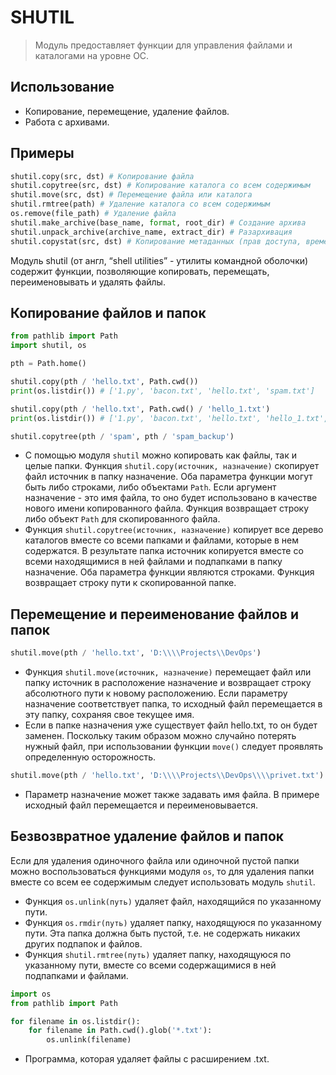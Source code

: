 # SHUTIL

> Модуль предоставляет функции для управления файлами и каталогами на уровне ОС.

## Использование

- Копирование, перемещение, удаление файлов.
- Работа с архивами.

## Примеры

```python
shutil.copy(src, dst) # Копирование файла
shutil.copytree(src, dst) # Копирование каталога со всем содержимым
shutil.move(src, dst) # Перемещение файла или каталога
shutil.rmtree(path) # Удаление каталога со всем содержимым
os.remove(file_path) # Удаление файла
shutil.make_archive(base_name, format, root_dir) # Создание архива
shutil.unpack_archive(archive_name, extract_dir) # Разархивация
shutil.copystat(src, dst) # Копирование метаданных (прав доступа, времени модификации и т.д.)
```

Модуль shutil (от англ, “shell utilities” - утилиты командной оболочки) содержит функции, позволяющие копировать, перемещать, переименовывать и удалять файлы.

## Копирование файлов и папок

```python
from pathlib import Path
import shutil, os

pth = Path.home()

shutil.copy(pth / 'hello.txt', Path.cwd())
print(os.listdir()) # ['1.py', 'bacon.txt', 'hello.txt', 'spam.txt']

shutil.copy(pth / 'hello.txt', Path.cwd() / 'hello_1.txt')
print(os.listdir()) # ['1.py', 'bacon.txt', 'hello.txt', 'hello_1.txt', 'spam.txt']

shutil.copytree(pth / 'spam', pth / 'spam_backup')
```
- С помощью модуля `shutil` можно копировать как файлы, так и целые папки. Функция `shutil.cору(источник, назначение)` скопирует файл источник в папку назначение. Оба параметра функции могут быть либо строками, либо объектами `Path`. Если аргумент назначение - это имя файла, то оно будет использовано в качестве нового имени копированного файла. Функция возвращает строку либо объект `Path` для скопированного файла.
- Функция `shutil.copytree(источник, назначение)` копирует все дерево каталогов вместе со всеми папками и файлами, которые в нем содержатся. В результате папка источник копируется вместе со всеми находящимися в ней файлами и подпапками в папку назначение. Оба параметра функции являются строками. Функция возвращает строку пути к скопированной папке.

## Перемещение и переименование файлов и папок

```python
shutil.move(pth / 'hello.txt', 'D:\\\\Projects\\DevOps')
```
- Функция `shutil.move(источник, назначение)` перемещает файл или папку источник в расположение назначение и возвращает строку абсолютного пути к новому расположению. Если параметру назначение соответствует папка, то исходный файл перемещается в эту папку, сохраняя свое текущее имя.
- Если в папке назначения уже существует файл hello.txt, то он будет заменен. Поскольку таким образом можно случайно потерять нужный файл, при использовании функции `move()` следует проявлять определенную осторожность.

```python
shutil.move(pth / 'hello.txt', 'D:\\\\Projects\\DevOps\\\\privet.txt')
```
- Параметр назначение может также задавать имя файла. В примере исходный файл перемещается и переименовывается.

## Безвозвратное удаление файлов и папок

Если для удаления одиночного файла или одиночной пустой папки можно воспользоваться функциями модуля `os`, то для удаления папки вместе со всем ее содержимым следует использовать модуль `shutil`.

- Функция `os.unlink(путь)` удаляет файл, находящийся по указанному пути.
- Функция `os.rmdir(путь)` удаляет папку, находящуюся по указанному пути. Эта папка должна быть пустой, т.е. не содержать никаких других подпапок и файлов.
- Функция `shutil.rmtree(путь)` удаляет папку, находящуюся по указанному пути, вместе со всеми содержащимися в ней подпапками и файлами.

```python
import os
from pathlib import Path 

for filename in os.listdir():
    for filename in Path.cwd().glob('*.txt'):
        os.unlink(filename)
```
- Программа, которая удаляет файлы с расширением .txt.
